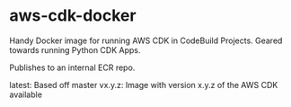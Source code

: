 # aws-cdk-docker
Handy Docker image for running AWS CDK in CodeBuild Projects. 
Geared towards running Python CDK Apps. 


Publishes to an internal ECR repo.


latest: Based off master 
vx.y.z: Image with version x.y.z of the AWS CDK available
